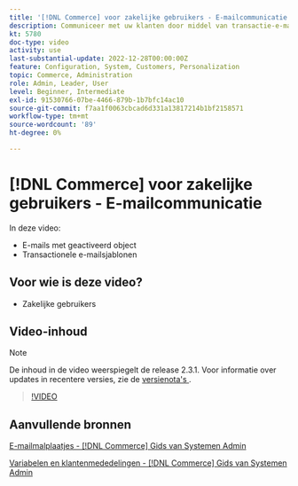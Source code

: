 ```yaml
---
title: '[!DNL Commerce] voor zakelijke gebruikers - E-mailcommunicatie'
description: Communiceer met uw klanten door middel van transactie-e-mails die worden geactiveerd door hun acties in de winkel. Pas en vorm de e-mailmalplaatjes voor uw opslag aan.
kt: 5780
doc-type: video
activity: use
last-substantial-update: 2022-12-28T00:00:00Z
feature: Configuration, System, Customers, Personalization
topic: Commerce, Administration
role: Admin, Leader, User
level: Beginner, Intermediate
exl-id: 91530766-07be-4466-879b-1b7bfc14ac10
source-git-commit: f7aa1f0063cbcad6d331a13817214b1bf2158571
workflow-type: tm+mt
source-wordcount: '89'
ht-degree: 0%

---
```


# [!DNL Commerce] voor zakelijke gebruikers - E-mailcommunicatie

In deze video:

- E-mails met geactiveerd object
- Transactionele e-mailsjablonen

## Voor wie is deze video?

- Zakelijke gebruikers

## Video-inhoud

>[!NOTE]
>
>De inhoud in de video weerspiegelt de release 2.3.1. Voor informatie over updates in recentere versies, zie de [ versienota&#39;s ](https://experienceleague.adobe.com/docs/commerce-operations/release/notes/overview.html?lang=nl-NL).

>[!VIDEO](https://video.tv.adobe.com/v/36190?quality=12&learn=on)

## Aanvullende bronnen

[ E-mailmalplaatjes -  [!DNL Commerce]  Gids van Systemen Admin ](https://experienceleague.adobe.com/docs/commerce-admin/systems/communications/email-templates.html?lang=nl-NL)

[ Variabelen en klantenmededelingen -  [!DNL Commerce]  Gids van Systemen Admin ](https://experienceleague.adobe.com/docs/commerce-admin/systems/introduction.html?lang=nl-NL#variables-and-customer-communications)
